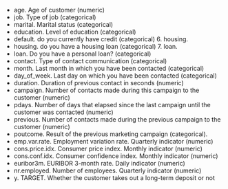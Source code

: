 - age. Age of customer (numeric)
- job. Type of job (categorical)
- marital. Marital status (categorical)
- education. Level of education (categorical)
- default. do you currently have credit (categorical) 6. housing.
- housing. do you have a housing loan (categorical) 7. loan.
- loan. Do you have a personal loan? (categorical)
- contact. Type of contact communication (categorical)
- month. Last month in which you have been contacted (categorical)
- day_of_week. Last day on which you have been contacted (categorical)
- duration. Duration of previous contact in seconds (numeric)
- campaign. Number of contacts made during this campaign to the customer (numeric)
- pdays. Number of days that elapsed since the last campaign until the customer was contacted (numeric)
- previous. Number of contacts made during the previous campaign to the customer (numeric)
- poutcome. Result of the previous marketing campaign (categorical).
- emp.var.rate. Employment variation rate. Quarterly indicator (numeric)
- cons.price.idx. Consumer price index. Monthly indicator (numeric)
- cons.conf.idx. Consumer confidence index. Monthly indicator (numeric)
- euribor3m. EURIBOR 3-month rate. Daily indicator (numeric)
- nr.employed. Number of employees. Quarterly indicator (numeric)
- y. TARGET. Whether the customer takes out a long-term deposit or not
